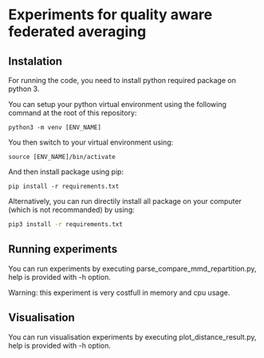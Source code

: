 # Experiments for quality aware federated averaging

## Instalation

For running the code, you need to install python required package on python 3. 

You can setup your python virtual environment using the following command at the root of this repository:
```shell
python3 -m venv [ENV_NAME]
```
You then switch to your virtual environment using:
```shell
source [ENV_NAME]/bin/activate
```

And then install package using pip:
```shell
pip install -r requirements.txt
```

Alternatively, you can run directily install all package on your computer (which is not recommanded) by using:
```bash
pip3 install -r requirements.txt
```

## Running experiments

You can run experiments by executing  parse_compare_mmd_repartition.py, help is provided with -h option.

Warning: this experiment is very costfull in memory and cpu usage.

## Visualisation

You can run visualisation experiments by executing plot_distance_result.py, help is provided with -h option.
